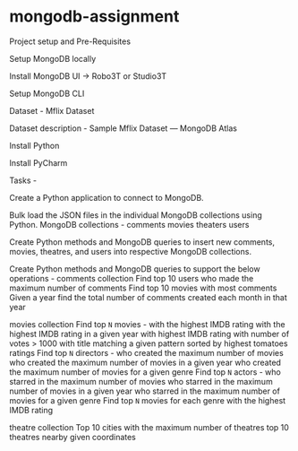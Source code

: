 # mongodb-assignment
Project setup and Pre-Requisites

Setup MongoDB locally

Install MongoDB UI → Robo3T or Studio3T

Setup MongoDB CLI

Dataset - Mflix Dataset

Dataset description - Sample Mflix Dataset — MongoDB Atlas

Install Python 

Install PyCharm


Tasks -

Create a Python application to connect to MongoDB.

Bulk load the JSON files in the individual MongoDB collections using Python. MongoDB collections -
comments
movies
theaters
users

Create Python methods and MongoDB queries to insert new comments, movies, theatres, and users into respective MongoDB collections.

Create Python methods and MongoDB queries to support the below operations -
comments collection
Find top 10 users who made the maximum number of comments
Find top 10 movies with most comments
Given a year find the total number of comments created each month in that year

movies collection
Find top `N` movies - 
with the highest IMDB rating
with the highest IMDB rating in a given year
with highest IMDB rating with number of votes > 1000
with title matching a given pattern sorted by highest tomatoes ratings
Find top `N` directors -
who created the maximum number of movies
who created the maximum number of movies in a given year
who created the maximum number of movies for a given genre
Find top `N` actors - 
who starred in the maximum number of movies
who starred in the maximum number of movies in a given year
who starred in the maximum number of movies for a given genre
Find top `N` movies for each genre with the highest IMDB rating

theatre collection
Top 10 cities with the maximum number of theatres
top 10 theatres nearby given coordinates

